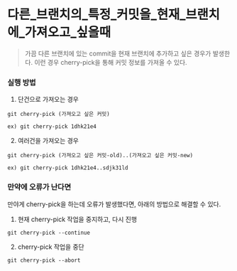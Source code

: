 # 다른_브랜치의_특정_커밋을_현재_브랜치에_가져오고_싶을때
> 가끔 다른 브랜치에 있는 commit을 현재 브랜치에 추가하고 싶은 경우가 발생한다. 이런 경우 cherry-pick을 통해 커밋 정보를 가져올 수 있다.

### 실행 방법

1. 단건으로 가져오는 경우
```
git cherry-pick (가져오고 싶은 커밋)

ex) git cherry-pick 1dhk21e4
```

2. 여러건을 가져오는 경우

```
git cherry-pick (가져오고 싶은 커밋-old)..(가져오고 싶은 커밋-new)

ex) git cherry-pick 1dhk21e4..sdjk31ld
```

### 만약에 오류가 난다면
만야게 cherry-pick을 하는데 오류가 발생했다면, 아래의 방법으로 해결할 수 있다.

1. 현재 cherry-pick 작업을 중지하고, 다시 진행
```
git cherry-pick --continue
```

2. cherry-pick 작업을 중단
```
git cherry-pick --abort
```
